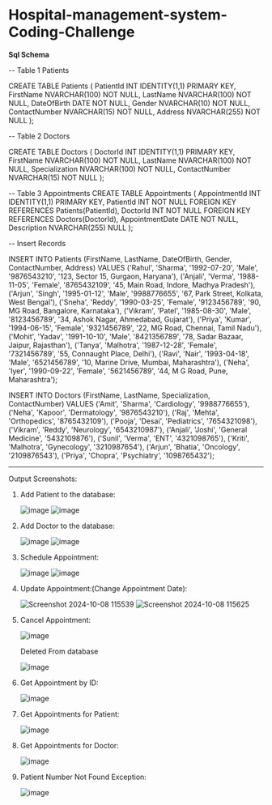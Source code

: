 # Hospital-management-system-Coding-Challenge


<b>Sql Schema</b>

-- Table 1 Patients 

CREATE TABLE Patients (
    PatientId INT IDENTITY(1,1) PRIMARY KEY,
    FirstName NVARCHAR(100) NOT NULL,
    LastName NVARCHAR(100) NOT NULL,
    DateOfBirth DATE NOT NULL,
    Gender NVARCHAR(10) NOT NULL,
    ContactNumber NVARCHAR(15) NOT NULL,
    Address NVARCHAR(255) NOT NULL
);

-- Table 2 Doctors

CREATE TABLE Doctors (
    DoctorId INT IDENTITY(1,1) PRIMARY KEY,
    FirstName NVARCHAR(100) NOT NULL,
    LastName NVARCHAR(100) NOT NULL,
    Specialization NVARCHAR(100) NOT NULL,
    ContactNumber NVARCHAR(15) NOT NULL
);

-- Table 3 Appointments
CREATE TABLE Appointments (
    AppointmentId INT IDENTITY(1,1) PRIMARY KEY,
    PatientId INT NOT NULL FOREIGN KEY REFERENCES Patients(PatientId),
    DoctorId INT NOT NULL FOREIGN KEY REFERENCES Doctors(DoctorId),
    AppointmentDate DATE NOT NULL,
    Description NVARCHAR(255) NULL
);


-- Insert Records

INSERT INTO Patients (FirstName, LastName, DateOfBirth, Gender, ContactNumber, Address)
VALUES 
('Rahul', 'Sharma', '1992-07-20', 'Male', '9876543210', '123, Sector 15, Gurgaon, Haryana'),
('Anjali', 'Verma', '1988-11-05', 'Female', '8765432109', '45, Main Road, Indore, Madhya Pradesh'),
('Arjun', 'Singh', '1995-01-12', 'Male', '9988776655', '67, Park Street, Kolkata, West Bengal'),
('Sneha', 'Reddy', '1990-03-25', 'Female', '9123456789', '90, MG Road, Bangalore, Karnataka'),
('Vikram', 'Patel', '1985-08-30', 'Male', '8123456789', '34, Ashok Nagar, Ahmedabad, Gujarat'),
('Priya', 'Kumar', '1994-06-15', 'Female', '9321456789', '22, MG Road, Chennai, Tamil Nadu'),
('Mohit', 'Yadav', '1991-10-10', 'Male', '8421356789', '78, Sadar Bazaar, Jaipur, Rajasthan'),
('Tanya', 'Malhotra', '1987-12-28', 'Female', '7321456789', '55, Connaught Place, Delhi'),
('Ravi', 'Nair', '1993-04-18', 'Male', '6521456789', '10, Marine Drive, Mumbai, Maharashtra'),
('Neha', 'Iyer', '1990-09-22', 'Female', '5621456789', '44, M G Road, Pune, Maharashtra');


INSERT INTO Doctors (FirstName, LastName, Specialization, ContactNumber) 
VALUES 
('Amit', 'Sharma', 'Cardiology', '9988776655'),
('Neha', 'Kapoor', 'Dermatology', '9876543210'),
('Raj', 'Mehta', 'Orthopedics', '8765432109'),
('Pooja', 'Desai', 'Pediatrics', '7654321098'),
('Vikram', 'Reddy', 'Neurology', '6543210987'),
('Anjali', 'Joshi', 'General Medicine', '5432109876'),
('Sunil', 'Verma', 'ENT', '4321098765'),
('Kriti', 'Malhotra', 'Gynecology', '3210987654'),
('Arjun', 'Bhatia', 'Oncology', '2109876543'),
('Priya', 'Chopra', 'Psychiatry', '1098765432');

--------------------------------------------------------------------------------------------------------------------------------------------------------------------------------------------------------------------
Output Screenshots:
1. Add Patient to the database:
   
   ![image](https://github.com/user-attachments/assets/398beee0-ee1d-4f15-9f54-5bb63ae6b289)
   ![image](https://github.com/user-attachments/assets/69974064-2c8a-4a1f-88ca-da4c4ca41516)

2. Add Doctor to the database:
   
   ![image](https://github.com/user-attachments/assets/249f8fec-e28d-4f3f-b327-dd03373e2053)
   ![image](https://github.com/user-attachments/assets/98b53687-4527-4a65-bf57-6f9276bf1397)

3. Schedule Appointment:
   
   ![image](https://github.com/user-attachments/assets/ae1e552f-46d7-4900-aeda-d03faa08c487)
   ![image](https://github.com/user-attachments/assets/8c4ee3fb-8f56-47d8-8088-41354b6ad70d)

4. Update Appointment:(Change Appointment Date):
   
   ![Screenshot 2024-10-08 115539](https://github.com/user-attachments/assets/1d91cb70-4760-41c0-81c2-88d74bb6b47d)
   ![Screenshot 2024-10-08 115625](https://github.com/user-attachments/assets/92769d14-94fa-4a29-ae9a-ae33e4b303ad)

5. Cancel Appointment:
   
    ![image](https://github.com/user-attachments/assets/1b72cab4-261d-4a79-8485-c627dd63e03c)
   
   Deleted From database
   
    ![image](https://github.com/user-attachments/assets/3d43c582-3fcc-4195-afa0-1c07f41c4810)
   
7. Get Appointment by ID:

   ![image](https://github.com/user-attachments/assets/aadb0dac-a7f6-4951-b9e3-18d6859b385b)

8. Get Appointments for Patient:
   
   ![image](https://github.com/user-attachments/assets/20eda319-c69e-460b-8fc9-fa5e462b19c6)

9. Get Appointments for Doctor:

   ![image](https://github.com/user-attachments/assets/bc945c9a-b20b-4dff-b8b7-ef0d9d24bb7a)

10. Patient Number Not Found Exception:

    ![image](https://github.com/user-attachments/assets/c99b3bc1-85c7-42d2-aa19-b1f3c3c14664)


    






